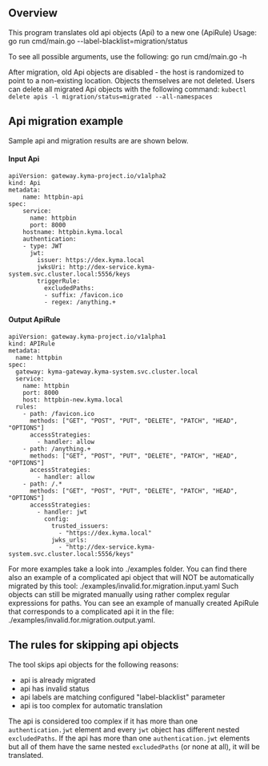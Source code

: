 ## Overview

This program translates old api objects (Api) to a new one (ApiRule)
Usage:
go run cmd/main.go --label-blacklist=migration/status

To see all possible arguments, use the following:
go run cmd/main.go -h

After migration, old Api objects are disabled - the host is randomized to point to a non-existing location.
Objects themselves are not deleted. Users can delete all migrated Api objects with the following command:
`kubectl delete apis -l migration/status=migrated --all-namespaces`

## Api migration example

Sample api and migration results are are shown below.

#### Input Api
    apiVersion: gateway.kyma-project.io/v1alpha2
    kind: Api
    metadata:
        name: httpbin-api
    spec:
        service:
          name: httpbin
          port: 8000
        hostname: httpbin.kyma.local
        authentication:
        - type: JWT
          jwt:
            issuer: https://dex.kyma.local
            jwksUri: http://dex-service.kyma-system.svc.cluster.local:5556/keys
            triggerRule:
              excludedPaths:
              - suffix: /favicon.ico
              - regex: /anything.+

#### Output ApiRule
    apiVersion: gateway.kyma-project.io/v1alpha1
    kind: APIRule
    metadata:
      name: httpbin
    spec:
      gateway: kyma-gateway.kyma-system.svc.cluster.local
      service:
        name: httpbin
        port: 8000
        host: httpbin-new.kyma.local
      rules:
        - path: /favicon.ico
          methods: ["GET", "POST", "PUT", "DELETE", "PATCH", "HEAD", "OPTIONS"]
          accessStrategies:
            - handler: allow
        - path: /anything.+
          methods: ["GET", "POST", "PUT", "DELETE", "PATCH", "HEAD", "OPTIONS"]
          accessStrategies:
            - handler: allow
        - path: /.*
          methods: ["GET", "POST", "PUT", "DELETE", "PATCH", "HEAD", "OPTIONS"]
          accessStrategies:
            - handler: jwt
              config:
                trusted_issuers:
                  - "https://dex.kyma.local"
                jwks_urls:
                  - "http://dex-service.kyma-system.svc.cluster.local:5556/keys"

For more examples take a look into ./examples folder.
You can find there also an example of a complicated api object that will NOT be automatically migrated by this tool: ./examples/invalid.for.migration.input.yaml
Such objects can still be migrated manually using rather complex regular expressions for paths. You can see an example of manually created ApiRule that corresponds to a complicated api it in the file: ./examples/invalid.for.migration.output.yaml.


## The rules for skipping api objects

The tool skips api objects for the following reasons:
- api is already migrated
- api has invalid status
- api labels are matching configured "label-blacklist" parameter
- api is too complex for automatic translation

The api is considered too complex if it has more than one `authentication.jwt` element and every `jwt` object has different nested `excludedPaths`.
If the api has more than one `authentication.jwt` elements but all of them have the same nested `excludedPaths` (or none at all), it will be translated.
